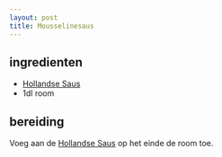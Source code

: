 ```yaml
---
layout: post
title: Mousselinesaus
---
```


##  ingredienten 

* [Hollandse Saus](Hollands_Saus.html)
* 1dl room

##  bereiding 

Voeg aan de [Hollandse Saus](Hollands_Saus.html) op het einde de room toe.

